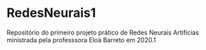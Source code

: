 # RedesNeurais1
Repositório do primeiro projeto prático de Redes Neurais Artificias ministrada pela professsora Eloá Barreto em 2020.1

